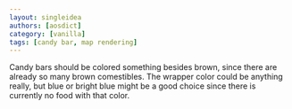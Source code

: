 ```yaml
---
layout: singleidea
authors: [aosdict]
category: [vanilla]
tags: [candy bar, map rendering]
---
```

Candy bars should be colored something besides brown, since there are already so
many brown comestibles. The wrapper color could be anything really, but blue or
bright blue might be a good choice since there is currently no food with that
color.

